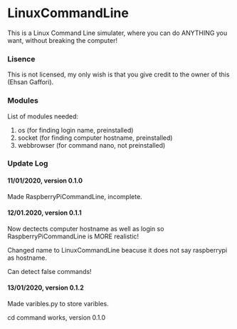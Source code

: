 # LinuxCommandLine

This is a Linux Command Line simulater, where you can do ANYTHING you want, without breaking the computer!


### Lisence

This is not licensed, my only wish is that you give credit to the owner of this (Ehsan Gaffori).

### Modules

List of modules needed:

1. os (for finding login name, preinstalled)
2. socket (for finding computer hostname, preinstalled)
3. webbrowser (for command nano, not preinstalled)

### Update Log

#### 11/01/2020, version 0.1.0

Made RaspberryPiCommandLine, incomplete.

#### 12/01.2020, version 0.1.1

Now dectects computer hostname as well as login so RaspberryPiCommandLine is MORE realistic!

Changed name to LinuxCommandLine beacuse it does not say raspberrypi as hostname.

Can detect false commands!

#### 13/01/2020, version 0.1.2

Made varibles.py to store varibles.

cd command works, version 0.1.0